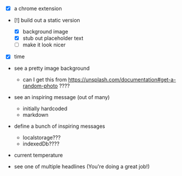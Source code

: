 - [x] a chrome extension

- [!] build out a static version

  - [x] background image
  - [x] stub out placeholder text
  - [ ] make it look nicer

- [x] time

- see a pretty image background
  - can I get this from https://unsplash.com/documentation#get-a-random-photo ????
- see an inspiring message (out of many)
  - initially hardcoded
  - markdown
- define a bunch of inspiring messages

  - localstorage???
  - indexedDb????

- current temperature
- see one of multiple headlines (You're doing a great job!)

